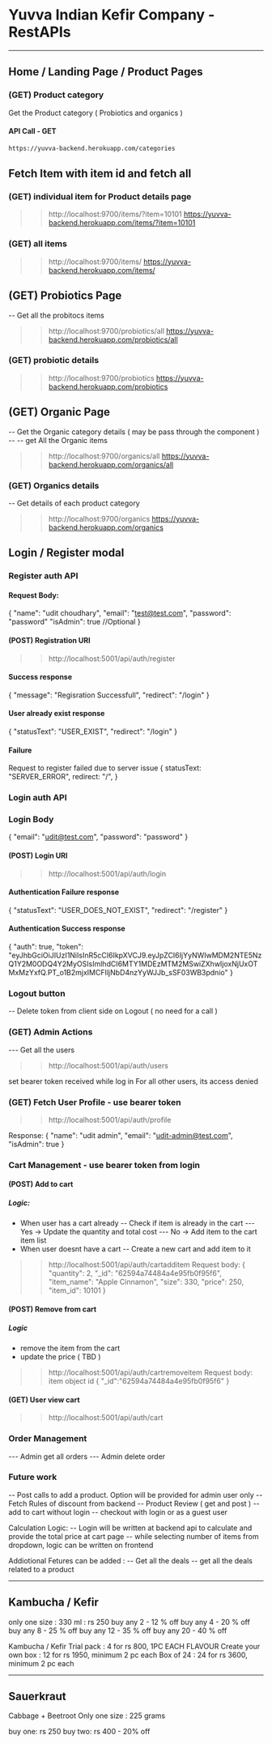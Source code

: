 # Yuvva Indian Kefir Company - RestAPIs 
-------------------

## Home / Landing Page / Product Pages

### (GET) Product category 
Get the Product category ( Probiotics and organics )

#### API Call - GET
```bash
https://yuvva-backend.herokuapp.com/categories
```


## Fetch Item with item id and fetch all
### (GET) individual item for Product details page
>> http://localhost:9700/items/?item=10101
>> https://yuvva-backend.herokuapp.com/items/?item=10101

### (GET) all items
>> http://localhost:9700/items/
>> https://yuvva-backend.herokuapp.com/items/

## (GET) Probiotics Page
-- Get all the probitocs items
>> http://localhost:9700/probiotics/all
>> https://yuvva-backend.herokuapp.com/probiotics/all

### (GET) probiotic details
>> http://localhost:9700/probiotics
>> https://yuvva-backend.herokuapp.com/probiotics


## (GET) Organic Page
-- Get the Organic category details ( may be pass through the component )
-- -- get All the Organic items
>> http://localhost:9700/organics/all
>> https://yuvva-backend.herokuapp.com/organics/all

### (GET) Organics details
-- Get details of each product category
>> http://localhost:9700/organics
>> https://yuvva-backend.herokuapp.com/organics


## Login / Register modal

### Register auth API
#### Request Body:
{
	"name": "udit choudhary",
	"email": "test@test.com",
	"password": "password"
    "isAdmin": true   //Optional
}
#### (POST) Registration URI
>> http://localhost:5001/api/auth/register
#### Success response
{
    "message": "Regisration Successfull",
    "redirect": "/login"
}
#### User already exist response
{
    "statusText": "USER_EXIST",
    "redirect": "/login"
}
#### Failure
Request to register failed due to server issue
{
  statusText: "SERVER_ERROR",
  redirect: "/",
}


### Login auth API  

### Login Body
{
	"email": "udit@test.com",
	"password": "password"
}
#### (POST) Login URI
>> http://localhost:5001/api/auth/login

#### Authentication Failure response 
{
    "statusText": "USER_DOES_NOT_EXIST",
    "redirect": "/register"
}

#### Authentication Success response
{
    "auth": true,
    "token": "eyJhbGciOiJIUzI1NiIsInR5cCI6IkpXVCJ9.eyJpZCI6IjYyNWIwMDM2NTE5NzQ1Y2M0ODQ4Y2MyOSIsImlhdCI6MTY1MDEzMTM2MSwiZXhwIjoxNjUxOTMxMzYxfQ.PT_o1B2mjxIMCFIljNbD4nzYyWJJb_sSF03WB3pdnio"
}


### Logout button
-- Delete token from client side on Logout ( no need for a call )

### (GET) Admin Actions
--- Get all the users
>> http://localhost:5001/api/auth/users
>>
set bearer token received while log in 
For all other users, its access denied

### (GET) Fetch User Profile - use bearer token
>> http://localhost:5001/api/auth/profile
>>

Response: 
{
    "name": "udit admin",
    "email": "udit-admin@test.com",
    "isAdmin": true
}

### Cart Management - use bearer token from login
#### (POST) Add to cart
##### Logic: 
- When user has a cart already
-- Check if item is already in the cart
--- Yes -> Update the quantity and total cost
--- No -> Add item to the cart item list
- When user doesnt have a cart
-- Create a new cart and add item to it


>> http://localhost:5001/api/auth/cartadditem
Request body: 
{
    "quantity": 2,
    "_id": "62594a74484a4e95fb0f95f6",
    "item_name": "Apple Cinnamon",
    "size": 330,
    "price": 250,
    "item_id": 10101
}

#### (POST) Remove from cart
##### Logic
- remove the item from the cart 
- update the price ( TBD )

>> http://localhost:5001/api/auth/cartremoveitem
Request body: item object id 
{
    "_id":"62594a74484a4e95fb0f95f6"
}

#### (GET) User view cart 
>> http://localhost:5001/api/auth/cart

### Order Management 
--- Admin get all orders 
--- Admin delete order

### Future work

-- Post calls to add a product. Option will be provided for admin user only
-- Fetch Rules of discount from backend 
-- Product Review ( get and post )
-- add to cart without login 
-- checkout with login or as a guest user

Calculation Logic: 
-- Login will be written at backend api to calculate and provide the total price at cart page
-- while selecting number of items from dropdown, logic can be written on frontend 



Addiotional Fetures can be added :
-- Get all the deals 
-- get all the deals related to a product




-------------------
Kambucha / Kefir
-------------------

only one size : 330 ml : rs 250
buy any 2 - 12 % off
buy any 4 - 20 % off 
buy any 8 - 25 % off
buy any 12 - 35 % off 
buy any 20 - 40 % off 

Kambucha / Kefir Trial pack : 4 for rs 800, 1PC EACH FLAVOUR
Create your own box : 12 for rs 1950, minimum 2 pc each 
Box of 24 : 24 for rs 3600, minimum 2 pc each 


-------------------
Sauerkraut
-------------------

Cabbage + Beetroot
Only one size : 225 grams

buy one: rs 250
buy two: rs 400 - 20% off 
